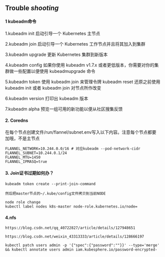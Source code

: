 ## Trouble *shooting*

####  1 kubeadm命令

1.kubeadm init 启动引导一个 Kubernetes 主节点

2.kubeadm join 启动引导一个 Kubernetes 工作节点并且将其加入到集群

3.kubeadm upgrade 更新 Kubernetes 集群到新版本 

4.kubeadm config 如果你使用 kubeadm v1.7.x 或者更低版本，你需要对你的集群做一些配置以便使用 kubeadmupgrade 命令

5.kubeadm token 使用 kubeadm join 来管理令牌 kubeadm reset 还原之前使用 kubeadm init 或者 kubeadm join 对节点所作改变 

6.kubeadm version 打印出 kubeadm 版本

7.kubeadm alpha 预览一组可用的新功能以便从社区搜集反馈


#### 2. Coredns

在每个节点创建文件/run/flannel/subnet.env写入以下内容。注意每个节点都要加哦，不是主节点

```
FLANNEL_NETWORK=10.244.0.0/16 # 对应kubeadm --pod-network-cidr
FLANNEL_SUBNET=10.244.0.1/24
FLANNEL_MTU=1450
FLANNEL_IPMASQ=true
```

#### 3. Join证书过期如何办？

```
kubeadm token create --print-join-command

然后把master节点的~/.kube/config文件拷贝到当前NODE

node role change
kubectl label nodes k8s-master node-role.kubernetes.io/node=
```

#### 4.nfs
```
https://blog.csdn.net/qq_40722827/article/details/127948651

https://blog.csdn.net/weixin_43313333/article/details/128666197

kubectl patch users admin -p '{"spec":{"password":""}}' --type='merge' && kubectl annotate users admin iam.kubesphere.io/password-encrypted-
```

